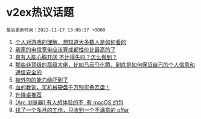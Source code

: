 # v2ex热议话题

`最后更新时间：2022-11-17 13:08:17 +0800`

1. [个人对游戏的理解，想知道大多数人是如何看的](https://www.v2ex.com/t/895741)
1. [我家的电信宽带应该算成都性价比最高的了](https://www.v2ex.com/t/895757)
1. [真有人能心胸开阔 不计得失吗？怎么做到？](https://www.v2ex.com/t/895668)
1. [那些非顶级的高级大佬，比如马云马化腾，到底是如何保证自己的个人信息和通信安全的](https://www.v2ex.com/t/895744)
1. [被外包的能力给吓到了](https://www.v2ex.com/t/895875)
1. [血的教训，买机械硬盘千万别买叠瓦盘！](https://www.v2ex.com/t/895678)
1. [升降桌推荐](https://www.v2ex.com/t/895826)
1. [[Arc 浏览器] 有人想体验的不, 有 macOS 的包](https://www.v2ex.com/t/895718)
1. [找了一个多月的工作，只收到一个不满意的 offer](https://www.v2ex.com/t/895777)

